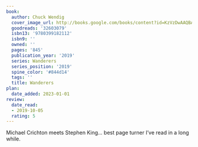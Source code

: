 ```yaml
---
book:
  author: Chuck Wendig
  cover_image_url: http://books.google.com/books/content?id=KzVzDwAAQBAJ&printsec=frontcover&img=1&zoom=1&edge=curl&source=gbs_api
  goodreads: '32603079'
  isbn13: '9780399182112'
  isbn9: ''
  owned: ''
  pages: '845'
  publication_year: '2019'
  series: Wanderers
  series_position: '2019'
  spine_color: '#844d14'
  tags: ''
  title: Wanderers
plan:
  date_added: 2023-01-01
review:
  date_read:
  - 2019-10-05
  rating: 5
---
```


Michael Crichton meets Stephen King... best page turner I’ve read in a long while.
